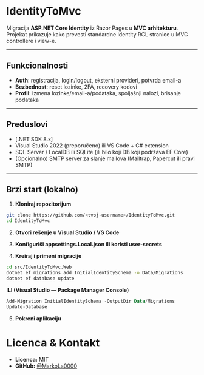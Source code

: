 # IdentityToMvc

Migracija **ASP.NET Core Identity** iz Razor Pages u **MVC arhitekturu**.  
Projekat prikazuje kako prevesti standardne Identity RCL stranice u MVC controllere i view-e.

---

## Funkcionalnosti
- **Auth**: registracija, login/logout, eksterni provideri, potvrda email-a  
- **Bezbednost**: reset lozinke, 2FA, recovery kodovi  
- **Profil**: izmena lozinke/email-a/podataka, spoljašnji nalozi, brisanje podataka  
  
---

## Preduslovi
- [.NET SDK 8.x]
- Visual Studio 2022 (preporučeno) ili VS Code + C# extension  
- SQL Server / LocalDB ili SQLite (ili bilo koji DB koji podržava EF Core)  
- (Opcionalno) SMTP server za slanje mailova (Mailtrap, Papercut ili pravi SMTP)

---

## Brzi start (lokalno)

1. **Kloniraj repozitorijum**
```bash
git clone https://github.com/<tvoj-username>/IdentityToMvc.git
cd IdentityToMvc

````

2. **Otvori rešenje u Visual Studio / VS Code**

3. **Konfiguriši appsettings.Local.json ili koristi user-secrets**

4. **Kreiraj i primeni migracije**

```bash
cd src/IdentityToMvc.Web
dotnet ef migrations add InitialIdentitySchema -o Data/Migrations
dotnet ef database update
```

**ILI (Visual Studio — Package Manager Console)**

```powershell
Add-Migration InitialIdentitySchema -OutputDir Data/Migrations
Update-Database
```
5. **Pokreni aplikaciju**
   
# Licenca & Kontakt

* **Licenca:** MIT
* **GitHub:** [@MarkoLa0000](https://github.com/MarkoLa0000)
